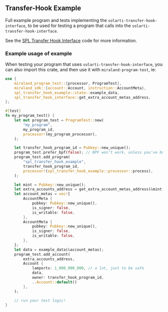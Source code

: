 ## Transfer-Hook Example

Full example program and tests implementing the `solarti-transfer-hook-interface`,
to be used for testing a program that calls into the `solarti-transfer-hook-interface`.

See the
[SPL Transfer Hook Interface](https://github.com/miraland-labs/miraland-program-library/tree/master/token/transfer-hook/interface)
code for more information.

### Example usage of example

When testing your program that uses `solarti-transfer-hook-interface`, you can also
import this crate, and then use it with `miraland-program-test`, ie:

```rust
use {
    miraland_program_test::{processor, ProgramTest},
    miraland_sdk::{account::Account, instruction::AccountMeta},
    spl_transfer_hook_example::state::example_data,
    spl_transfer_hook_interface::get_extra_account_metas_address,
};

#[test]
fn my_program_test() {
    let mut program_test = ProgramTest::new(
        "my_program",
        my_program_id,
        processor!(my_program_processor),
    );

    let transfer_hook_program_id = Pubkey::new_unique();
    program_test.prefer_bpf(false); // BPF won't work, unless you've built this from scratch!
    program_test.add_program(
        "spl_transfer_hook_example",
        transfer_hook_program_id,
        processor!(spl_transfer_hook_example::processor::process),
    );

    let mint = Pubkey::new_unique();
    let extra_accounts_address = get_extra_account_metas_address(&mint, &transfer_hook_program_id);
    let account_metas = vec![
        AccountMeta {
            pubkey: Pubkey::new_unique(),
            is_signer: false,
            is_writable: false,
        },
        AccountMeta {
            pubkey: Pubkey::new_unique(),
            is_signer: false,
            is_writable: false,
        },
    ];
    let data = example_data(&account_metas);
    program_test.add_account(
        extra_accounts_address,
        Account {
            lamports: 1_000_000_000, // a lot, just to be safe
            data,
            owner: transfer_hook_program_id,
            ..Account::default()
        },
    );

    // run your test logic!
}
```
